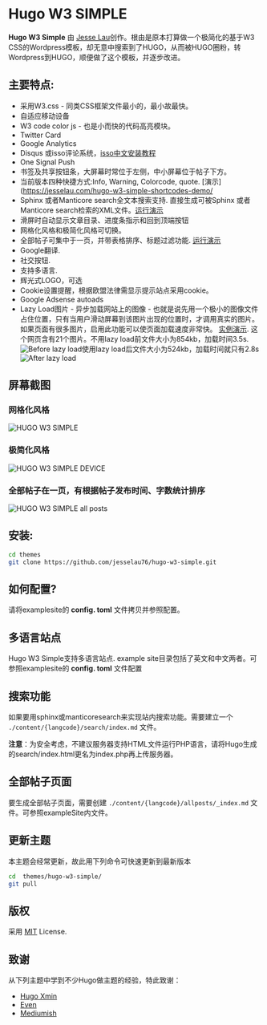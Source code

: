 







# Hugo W3 SIMPLE


**Hugo W3 Simple** 由 [Jesse Lau](https://jesselau.com)创作。根由是原本打算做一个极简化的基于W3 CSS的Wordpress模板，却无意中搜索到了HUGO，从而被HUGO圈粉，转Wordpress到HUGO，顺便做了这个模板，并逐步改进。 


## 主要特点:

 - 采用W3.css - 同类CSS框架文件最小的，最小故最快。
 - 自适应移动设备
 - W3 code color js - 也是小而快的代码高亮模块。 
 - Twitter Card
 - Google Analytics
 - Disqus 或isso评论系统，[isso中文安装教程](https://jesselau.com/install-isso-nginx-hugo/)
 - One Signal Push
 - 书签及共享按钮条，大屏幕时常位于左侧，中小屏幕位于帖子下方。
 - 当前版本四种快捷方式:Info, Warning, Colorcode, quote.  [演示](https://jesselau.com/hugo-w3-simple-shortcodes-demo/
 - Sphinx 或者Manticore search全文本搜索支持. 直接生成可被Sphinx 或者Manticore search检索的XML文件。[运行演示](https://jesselau.com/search/)
 - 滑屏时自动显示文章目录、进度条指示和回到顶端按钮
 - 网格化风格和极简化风格可切换。
 - 全部帖子可集中于一页，并带表格排序、标题过滤功能. [运行演示](https://jesselau.com/allposts/)
 - Google翻译.
 - 社交按钮.
 - 支持多语言.
 - 辉光式LOGO，可选
 - Cookie设置提醒，根据欧盟法律需显示提示站点采用cookie。
 - Google Adsense autoads
 - Lazy Load图片 -  异步加载网站上的图像 - 也就是说先用一个极小的图像文件占住位置，只有当用户滑动屏幕到该图片出现的位置时，才调用真实的图片。 如果页面有很多图片，启用此功能可以使页面加载速度非常快。 [实例演示](https://jesselau.com/21-wordpress-plugins-activated-in-my-website/). 这个网页含有21个图片。不用lazy load前文件大小为854kb，加载时间3.5s.![Before lazy load](https://raw.githubusercontent.com/jesselau76/hugo-w3-simple/master/images/beforelazyload.png)使用lazy load后文件大小为524kb，加载时间就只有2.8s
![After lazy load](https://raw.githubusercontent.com/jesselau76/hugo-w3-simple/master/images/afterlazyload.png)

 ## 屏幕截图
### 网格化风格 
![HUGO W3 SIMPLE](https://raw.githubusercontent.com/jesselau76/hugo-w3-simple/master/images/tn.png)
### 极简化风格
 
![HUGO W3 SIMPLE DEVICE](https://raw.githubusercontent.com/jesselau76/hugo-w3-simple/master/images/device.png)
 
 ### 全部帖子在一页，有根据帖子发布时间、字数统计排序
 
![HUGO W3 SIMPLE all posts](https://raw.githubusercontent.com/jesselau76/hugo-w3-simple/master/images/allposts.png)
 

## 安装:
 ```bash
 cd themes
 git clone https://github.com/jesselau76/hugo-w3-simple.git
 ```
 
## 如何配置?
请将examplesite的 **config. toml** 文件拷贝并参照配置。
 

## 多语言站点
Hugo W3 Simple支持多语言站点. example site目录包括了英文和中文两者。可参照examplesite的 **config. toml** 文件配置

## 搜索功能

如果要用sphinx或manticoresearch来实现站内搜索功能。需要建立一个 `./content/{langcode}/search/index.md` 文件。

<b>注意</b>：为安全考虑，不建议服务器支持HTML文件运行PHP语言，请将Hugo生成的search/index.html更名为index.php再上传服务器。

## 全部帖子页面

要生成全部帖子页面，需要创建 `./content/{langcode}/allposts/_index.md` 文件。可参照exampleSite内文件。



## 更新主题

本主题会经常更新，故此用下列命令可快速更新到最新版本

```bash
cd  themes/hugo-w3-simple/
git pull
```

## 版权

采用 [MIT](https://github.com/jesselau76/hugo-w3-simple/blob/master/LICENSE) License.

## 致谢
从下列主题中学到不少Hugo做主题的经验，特此致谢：

- [Hugo Xmin](https://github.com/yihui/hugo-xmin)
- [Even](https://github.com/olOwOlo/hugo-theme-even)
- [Mediumish](https://github.com/lgaida/mediumish-gohugo-theme)






